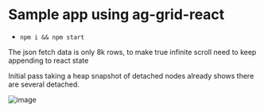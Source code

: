# Sample app using ag-grid-react

- `npm i && npm start`

The json fetch data is only 8k rows, to make true infinite scroll need to keep appending to react state

Initial pass taking a heap snapshot of detached nodes already shows there are several detached.


![image](https://github.com/user-attachments/assets/be9558a8-ac1a-4972-bf61-1af6700a0f55)
